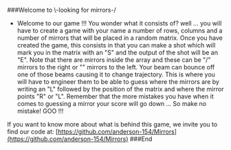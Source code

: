 ###Welcome to  \\\-looking for mirrors-/

- Welcome to our game !!! You wonder what it consists of? well ... you will have to create a game with your name a number of rows, columns and a number of mirrors that will be placed in a random matrix. Once you have created the game, this consists in that you can make a shot which will mark you in the matrix with an "S" and the output of the shot will be an "E". Note that there are mirrors inside the array and these can be "/" mirrors to the right or "\" mirrors to the left. Your beam can bounce off one of those beams causing it to change trajectory. This is where you will have to engineer them to be able to guess where the mirrors are by writing an "L" followed by the position of the matrix and where the mirror points "R" or "L". Remember that the more mistakes you have when it comes to guessing a mirror your score will go down ... So make no mistake! GOO !!!

If you want to know more about what is behind this game, we invite you to find our code at: [https://github.com/anderson-154/Mirrors](https://github.com/anderson-154/Mirrors)
###End